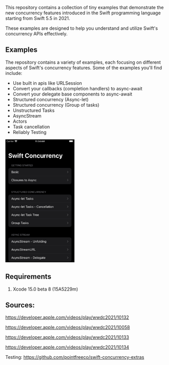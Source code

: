 This repository contains a collection of tiny examples that demonstrate the new concurrency features introduced in the Swift programming language starting from Swift 5.5 in 2021. 

These examples are designed to help you understand and utilize Swift's concurrency APIs effectively.

## Examples
The repository contains a variety of examples, each focusing on different aspects of Swift's concurrency features. Some of the examples you'll find include:

- Use built in apis like URLSession
- Convert your callbacks (completion handlers) to async-await
- Convert your delegate base components to async-await
- Structured concurrency (Async-let)
- Structured concurrency (Group of tasks)
- Unstructured Tasks
- AsyncStream
- Actors
- Task cancellation
- Reliably Testing

<p>
<img src="https://github.com/rcaos/Swift-Concurrency-Demo/blob/main/Screenshots/Simulator%20Screenshot%20-%20iPhone%20SE%20(3rd%20generation)%20-%202023-09-04%20at%2011.34.30.png" width="215" height="383">
</p>

## Requirements
1. Xcode 15.0 beta 8 (15A5229m)

## Sources:
https://developer.apple.com/videos/play/wwdc2021/10132

https://developer.apple.com/videos/play/wwdc2021/10058

https://developer.apple.com/videos/play/wwdc2021/10133

https://developer.apple.com/videos/play/wwdc2021/10134

Testing: https://github.com/pointfreeco/swift-concurrency-extras
